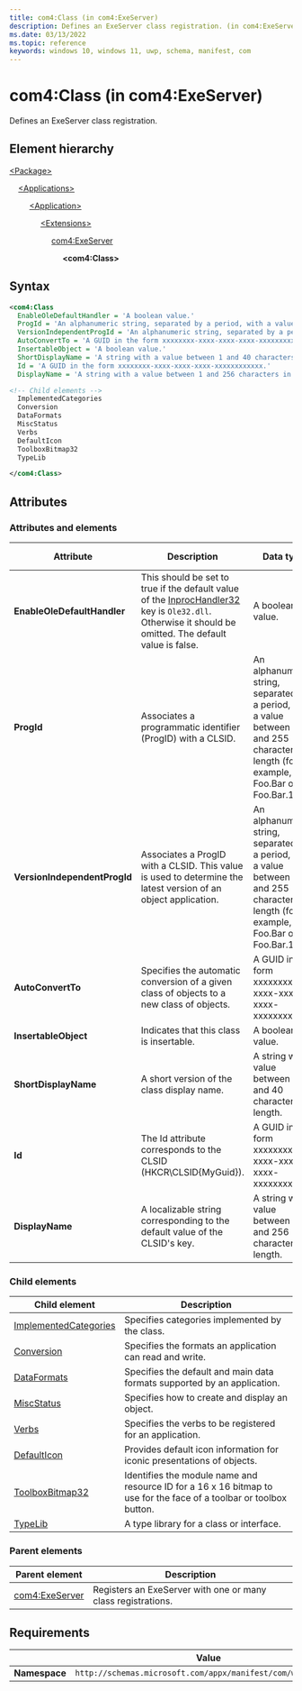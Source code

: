 ```yaml
---
title: com4:Class (in com4:ExeServer)
description: Defines an ExeServer class registration. (in com4:ExeServer)
ms.date: 03/13/2022
ms.topic: reference
keywords: windows 10, windows 11, uwp, schema, manifest, com
---
```


# com4:Class (in com4:ExeServer)

Defines an ExeServer class registration.

## Element hierarchy

[\<Package\>](element-package.md)

&nbsp;&nbsp;&nbsp;&nbsp;[\<Applications\>](element-applications.md)

&nbsp;&nbsp;&nbsp;&nbsp; &nbsp;&nbsp;&nbsp;&nbsp;[\<Application\>](element-application.md)

&nbsp;&nbsp;&nbsp;&nbsp; &nbsp;&nbsp;&nbsp;&nbsp; &nbsp;&nbsp;&nbsp;&nbsp;[\<Extensions\>](element-1-extensions.md)

&nbsp;&nbsp;&nbsp;&nbsp; &nbsp;&nbsp;&nbsp;&nbsp; &nbsp;&nbsp;&nbsp;&nbsp; &nbsp;&nbsp;&nbsp;&nbsp;[com4:ExeServer](element-com4-exeserver.md)

&nbsp;&nbsp;&nbsp;&nbsp; &nbsp;&nbsp;&nbsp;&nbsp; &nbsp;&nbsp;&nbsp;&nbsp; &nbsp;&nbsp;&nbsp;&nbsp; &nbsp;&nbsp;&nbsp;&nbsp;**\<com4:Class\>**

## Syntax

```xml
<com4:Class
  EnableOleDefaultHandler = 'A boolean value.'
  ProgId = 'An alphanumeric string, separated by a period, with a value between 1 and 255 characters in length (for example, Foo.Bar or Foo.Bar.1).'
  VersionIndependentProgId = 'An alphanumeric string, separated by a period, with a value between 1 and 255 characters in length (for example, Foo.Bar or Foo.Bar.1).'
  AutoConvertTo = 'A GUID in the form xxxxxxxx-xxxx-xxxx-xxxx-xxxxxxxxxxxx.'
  InsertableObject = 'A boolean value.'
  ShortDisplayName = 'A string with a value between 1 and 40 characters in length.'
  Id = 'A GUID in the form xxxxxxxx-xxxx-xxxx-xxxx-xxxxxxxxxxxx.'
  DisplayName = 'A string with a value between 1 and 256 characters in length. This string is localizable.' >

<!-- Child elements -->
  ImplementedCategories
  Conversion
  DataFormats
  MiscStatus
  Verbs
  DefaultIcon
  ToolboxBitmap32
  TypeLib

</com4:Class>
```

## Attributes

### Attributes and elements

| Attribute | Description | Data type | Required | Default value |
|-|-|-|-|-|
| **EnableOleDefaultHandler** | This should be set to true if the default value of the [InprocHandler32](/windows/win32/com/inprochandler32) key is `Ole32.dll`. Otherwise it should be omitted. The default value is false. | A boolean value. | Yes |  |
| **ProgId** | Associates a programmatic identifier (ProgID) with a CLSID. | An alphanumeric string, separated by a period, with a value between 1 and 255 characters in length (for example, Foo.Bar or Foo.Bar.1). | Yes |  |
| **VersionIndependentProgId** | Associates a ProgID with a CLSID. This value is used to determine the latest version of an object application. | An alphanumeric string, separated by a period, with a value between 1 and 255 characters in length (for example, Foo.Bar or Foo.Bar.1). | Yes |  |
| **AutoConvertTo** | Specifies the automatic conversion of a given class of objects to a new class of objects. | A GUID in the form xxxxxxxx-xxxx-xxxx-xxxx-xxxxxxxxxxxx. | Yes |  |
| **InsertableObject** | Indicates that this class is insertable. | A boolean value. | Yes |  |
| **ShortDisplayName** | A short version of the class display name. | A string with a value between 1 and 40 characters in length. | Yes |  |
| **Id** | The Id attribute corresponds to the CLSID (HKCR\CLSID\{MyGuid}). | A GUID in the form xxxxxxxx-xxxx-xxxx-xxxx-xxxxxxxxxxxx. | Yes |  |
| **DisplayName** | A localizable string corresponding to the default value of the CLSID's key. | A string with a value between 1 and 256 characters in length. | Yes |  |

### Child elements

| Child element | Description |
|-|-|
| [ImplementedCategories](element-com4-implementedcategories.md) | Specifies categories implemented by the class. |
| [Conversion](element-com4-conversion.md) | Specifies the formats an application can read and write. |
| [DataFormats](element-com4-dataformats.md) | Specifies the default and main data formats supported by an application. |
| [MiscStatus](element-com4-miscstatus.md) | Specifies how to create and display an object. |
| [Verbs](element-com4-verbs.md) | Specifies the verbs to be registered for an application. |
| [DefaultIcon](element-com4-defaulticon.md) | Provides default icon information for iconic presentations of objects. |
| [ToolboxBitmap32](element-com4-toolboxbitmap32.md) | Identifies the module name and resource ID for a 16 x 16 bitmap to use for the face of a toolbar or toolbox button. |
| [TypeLib](element-com4-class-typelib.md) | A type library for a class or interface. |

### Parent elements

| Parent element | Description |
|-|-|
| [com4:ExeServer](element-com4-exeserver.md) | Registers an ExeServer with one or many class registrations. |

## Requirements

|   | Value  |
|--|--|
| **Namespace** | `http://schemas.microsoft.com/appx/manifest/com/windows10/4` |
